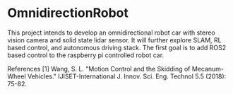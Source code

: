 # OmnidirectionRobot
This project intends to develop an omnidirectional robot car with stereo vision camera and solid state lidar sensor. It will further explore SLAM, RL based control, and autonomous driving stack. The first goal is to add ROS2 based control to the raspberry pi controlled robot car.

References
[1] Wang, S. L. "Motion Control and the Skidding of Mecanum-Wheel Vehicles." IJISET-International J. Innov. Sci. Eng. Technol 5.5 (2018): 75-82.
